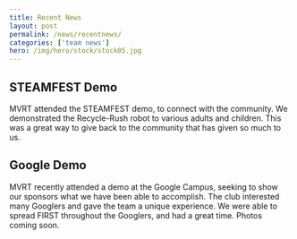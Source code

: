 ```yaml
---
title: Recent News
layout: post
permalink: /news/recentnews/
categories: ['team news']
hero: /img/hero/stock/stock05.jpg
---
```


## STEAMFEST Demo

MVRT attended the STEAMFEST demo, to connect with the community.
We demonstrated the Recycle-Rush robot to various adults and children.
This was a great way to give back to the community that has given so
much to us.

## Google Demo

MVRT recently attended a demo at the Google Campus, seeking
to show our sponsors what we have been able to accomplish.
The club interested many Googlers and gave the team a unique
experience. We were able to spread FIRST throughout the Googlers,
and had a great time. Photos coming soon.
